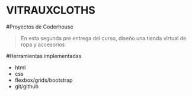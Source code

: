 # VITRAUXCLOTHS

#Proyectos de Coderhouse

> En esta segunda pre entrega del curso, diseño una tienda virtual de ropa y accesorios

#Herramientas implementadas
- html
- css
- flexbox/grids/bootstrap
- git/github
